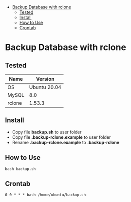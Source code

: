 - [Backup Database with rclone](#backup-database-with-rclone)
  - [Tested](#tested)
  - [Install](#install)
  - [How to Use](#how-to-use)
  - [Crontab](#crontab)

# Backup Database with rclone

## Tested
| Name   | Version      |
|--------|--------------|
| OS     | Ubuntu 20.04 |
| MySQL  | 8.0          |
| rclone | 1.53.3       |

## Install

- Copy file **backup.sh** to user folder
- Copy file **.backup-rclone.example** to user folder
- Rename **.backup-rclone.example** to **.backup-rclone**

## How to Use

```
bash backup.sh
```

## Crontab

```
0 0 * * * bash /home/ubuntu/backup.sh
```